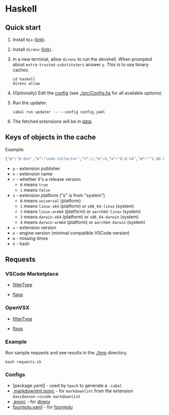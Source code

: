 # Haskell

## Quick start

1. Install `Nix` ([link](https://nixos.org/download/)).

1. Install `direnv` ([link](https://direnv.net/#basic-installation)).

1. In a new terminal, allow `direnv` to run the devshell.
   When prompted about `extra-trusted-substituters` answer `y`.
   This is to use binary caches.

    ```console
    cd haskell
    direnv allow
    ```

1. (Optionally) Edit the [config](./config.yaml) (see [./src/Config.hs](./src/Configs.hs) for all available options).

1. Run the updater.

    ```console
    cabal run updater -- --config config.yaml
    ```

1. The fetched extensions will be in [data](./data).

## Keys of objects in the cache

Example:

```json
{"p":"0-don","n":"code-collector","r":1,"s":0,"v":"0.0.54","e":"^1.80.0","m":2,"h":"sha256-tBfwL+zl8etRp3xPkXYJn9OrX/s2o4F957bRLJR7xT8="}
```

- `p` - extension publisher
- `n` - extension name
- `r` - whether it's a release version
  - `0` means `true`
  - `1` means `false`
- `s` - extension platform ("s" is from "system")
  - `0` means `universal` (platform)
  - `1` means `linux-x64` (platform) or `x86_64-linux` (system)
  - `2` means `linux-arm64` (platform) or `aarch64-linux` (system)
  - `3` means `darwin-x64` (platform) or `x86_64-darwin` (system)
  - `4` means `darwin-arm64` (platform) or `aarch64-darwin` (system)
- `v` - extension version
- `e` - engine version (minimal compatible VSCode version)
- `m` - missing times
- `h` - hash

## Requests

### VSCode Marketplace

- [filterType](https://github.com/microsoft/vscode/blob/b4c1eaa7c86d5daa45f6a41e255e70ae3cb03326/src/vs/platform/extensionManagement/common/extensionGalleryManifestService.ts#L88)

- [flags](https://github.com/microsoft/vscode/blob/b4c1eaa7c86d5daa45f6a41e255e70ae3cb03326/src/vs/platform/extensionManagement/common/extensionGalleryManifestService.ts#L158)

### OpenVSX

- [filterType](https://github.com/eclipse/openvsx/blob/0b5b657529f0784f7bc901fae39afc8df25a4389/server/src/main/java/org/eclipse/openvsx/adapter/ExtensionQueryParam.java#L90)

- [flags](https://github.com/eclipse/openvsx/blob/d02ca60957c0281671fd7e1cad0ebb147e14aa21/server/src/main/java/org/eclipse/openvsx/adapter/ExtensionQueryParam.java#L26)

### Example

Run sample requests and see results in the [./tmp](./tmp/) directory.
  
```console
bash requests.sh
```

### Configs

- [package.yaml] - used by `hpack` to generate a `.cabal`
- [.markdownlint.jsonc](./.markdownlint.jsonc) - for `markdownlint` from the extension `davidanson.vscode-markdownlint`
- [.envrc](./.envrc) - for [direnv](https://github.com/direnv/direnv)
- [fourmolu.yaml](./fourmolu.yaml) - for [fourmolu](https://github.com/fourmolu/fourmolu#configuration)
